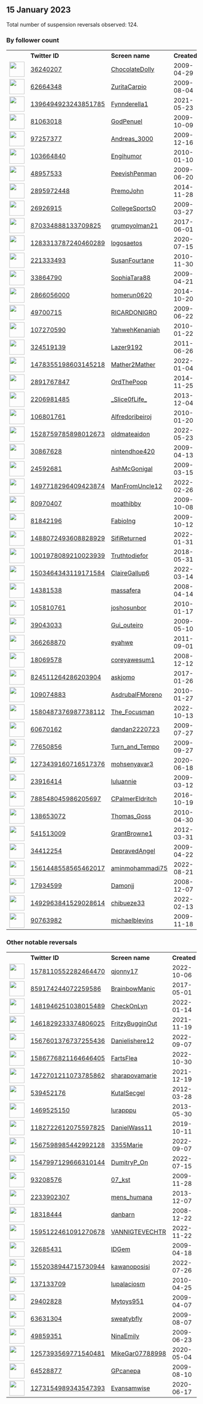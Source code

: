 
## 15 January 2023
Total number of suspension reversals observed: 124.

### By follower count
<table><tr><th></th><th align="left">Twitter ID</th><th align="left">Screen name</th>
<th align="left">Created</th><th align="left">Status</th><th align="left">Suspended</th><th align="left">Followers</th>
<tr><td><a href="https://pbs.twimg.com/profile_images/1557011418574118912/OW9Jd28Y_normal.jpg"><img src="https://pbs.twimg.com/profile_images/1557011418574118912/OW9Jd28Y_normal.jpg" width="40px" height="40px" align="center"/></a></td><td><a href="https://twitter.com/intent/user?user_id=36240207">36240207</a></td><td><a href="https://twitter.com/ChocolateDolly">ChocolateDolly</a></td><td>2009-04-29</td><td align="center"></td><td>2023-01-09</td><td>51985</td></tr>
<tr><td><a href="https://pbs.twimg.com/profile_images/1537948113935118336/_JMKpQEX_normal.jpg"><img src="https://pbs.twimg.com/profile_images/1537948113935118336/_JMKpQEX_normal.jpg" width="40px" height="40px" align="center"/></a></td><td><a href="https://twitter.com/intent/user?user_id=62664348">62664348</a></td><td><a href="https://twitter.com/ZuritaCarpio">ZuritaCarpio</a></td><td>2009-08-04</td><td align="center"></td><td>2022-08-11</td><td>46979</td></tr>
<tr><td><a href="https://pbs.twimg.com/profile_images/1408041922778836998/KlsWs7_1_normal.jpg"><img src="https://pbs.twimg.com/profile_images/1408041922778836998/KlsWs7_1_normal.jpg" width="40px" height="40px" align="center"/></a></td><td><a href="https://twitter.com/intent/user?user_id=1396494923243851785">1396494923243851785</a></td><td><a href="https://twitter.com/Fynnderella1">Fynnderella1</a></td><td>2021-05-23</td><td align="center"></td><td></td><td>36925</td></tr>
<tr><td><a href="https://pbs.twimg.com/profile_images/1450786598732304414/ilrsb8ok_normal.jpg"><img src="https://pbs.twimg.com/profile_images/1450786598732304414/ilrsb8ok_normal.jpg" width="40px" height="40px" align="center"/></a></td><td><a href="https://twitter.com/intent/user?user_id=81063018">81063018</a></td><td><a href="https://twitter.com/GodPenuel">GodPenuel</a></td><td>2009-10-09</td><td align="center"></td><td>2022-09-24</td><td>24388</td></tr>
<tr><td><a href="https://pbs.twimg.com/profile_images/902583579074453504/kF1Pjxsq_normal.jpg"><img src="https://pbs.twimg.com/profile_images/902583579074453504/kF1Pjxsq_normal.jpg" width="40px" height="40px" align="center"/></a></td><td><a href="https://twitter.com/intent/user?user_id=97257377">97257377</a></td><td><a href="https://twitter.com/Andreas_3000">Andreas_3000</a></td><td>2009-12-16</td><td align="center"></td><td>2023-01-08</td><td>13507</td></tr>
<tr><td><a href="https://pbs.twimg.com/profile_images/1230778012997570561/6VPjtTzt_normal.jpg"><img src="https://pbs.twimg.com/profile_images/1230778012997570561/6VPjtTzt_normal.jpg" width="40px" height="40px" align="center"/></a></td><td><a href="https://twitter.com/intent/user?user_id=103664840">103664840</a></td><td><a href="https://twitter.com/Engihumor">Engihumor</a></td><td>2010-01-10</td><td align="center"></td><td></td><td>9621</td></tr>
<tr><td><a href="https://pbs.twimg.com/profile_images/832757655538016256/vUkoq1Cf_normal.jpg"><img src="https://pbs.twimg.com/profile_images/832757655538016256/vUkoq1Cf_normal.jpg" width="40px" height="40px" align="center"/></a></td><td><a href="https://twitter.com/intent/user?user_id=48957533">48957533</a></td><td><a href="https://twitter.com/PeevishPenman">PeevishPenman</a></td><td>2009-06-20</td><td align="center"></td><td></td><td>9493</td></tr>
<tr><td><a href="https://pbs.twimg.com/profile_images/1210523197054967808/tM2SDppi_normal.jpg"><img src="https://pbs.twimg.com/profile_images/1210523197054967808/tM2SDppi_normal.jpg" width="40px" height="40px" align="center"/></a></td><td><a href="https://twitter.com/intent/user?user_id=2895972448">2895972448</a></td><td><a href="https://twitter.com/PremoJohn">PremoJohn</a></td><td>2014-11-28</td><td align="center"></td><td></td><td>9380</td></tr>
<tr><td><a href="https://pbs.twimg.com/profile_images/1613906694634889222/PZ5NaCoj_normal.jpg"><img src="https://pbs.twimg.com/profile_images/1613906694634889222/PZ5NaCoj_normal.jpg" width="40px" height="40px" align="center"/></a></td><td><a href="https://twitter.com/intent/user?user_id=26926915">26926915</a></td><td><a href="https://twitter.com/CollegeSportsO">CollegeSportsO</a></td><td>2009-03-27</td><td align="center"></td><td></td><td>6613</td></tr>
<tr><td><a href="https://pbs.twimg.com/profile_images/1223420552192327680/FAZRGro8_normal.jpg"><img src="https://pbs.twimg.com/profile_images/1223420552192327680/FAZRGro8_normal.jpg" width="40px" height="40px" align="center"/></a></td><td><a href="https://twitter.com/intent/user?user_id=870334888133709825">870334888133709825</a></td><td><a href="https://twitter.com/grumpyolman21">grumpyolman21</a></td><td>2017-06-01</td><td align="center"></td><td></td><td>5444</td></tr>
<tr><td><a href="https://pbs.twimg.com/profile_images/1609935595312414721/y9k1aHOo_normal.jpg"><img src="https://pbs.twimg.com/profile_images/1609935595312414721/y9k1aHOo_normal.jpg" width="40px" height="40px" align="center"/></a></td><td><a href="https://twitter.com/intent/user?user_id=1283313787240460289">1283313787240460289</a></td><td><a href="https://twitter.com/logosaetos">logosaetos</a></td><td>2020-07-15</td><td align="center"></td><td>2023-01-10</td><td>5153</td></tr>
<tr><td><a href="https://pbs.twimg.com/profile_images/1020751712406114304/4orMWv8__normal.jpg"><img src="https://pbs.twimg.com/profile_images/1020751712406114304/4orMWv8__normal.jpg" width="40px" height="40px" align="center"/></a></td><td><a href="https://twitter.com/intent/user?user_id=221333493">221333493</a></td><td><a href="https://twitter.com/SusanFourtane">SusanFourtane</a></td><td>2010-11-30</td><td align="center"></td><td>2022-08-30</td><td>4305</td></tr>
<tr><td><a href="https://pbs.twimg.com/profile_images/150216398/sophia-photo_1_normal.JPG"><img src="https://pbs.twimg.com/profile_images/150216398/sophia-photo_1_normal.JPG" width="40px" height="40px" align="center"/></a></td><td><a href="https://twitter.com/intent/user?user_id=33864790">33864790</a></td><td><a href="https://twitter.com/SophiaTara88">SophiaTara88</a></td><td>2009-04-21</td><td align="center"></td><td>2022-12-01</td><td>3683</td></tr>
<tr><td><a href="https://pbs.twimg.com/profile_images/1535762358613725185/2xpjzKNH_normal.jpg"><img src="https://pbs.twimg.com/profile_images/1535762358613725185/2xpjzKNH_normal.jpg" width="40px" height="40px" align="center"/></a></td><td><a href="https://twitter.com/intent/user?user_id=2866056000">2866056000</a></td><td><a href="https://twitter.com/homerun0620">homerun0620</a></td><td>2014-10-20</td><td align="center"></td><td>2023-01-13</td><td>3458</td></tr>
<tr><td><a href="https://pbs.twimg.com/profile_images/982273575922098176/ARhA3BmQ_normal.jpg"><img src="https://pbs.twimg.com/profile_images/982273575922098176/ARhA3BmQ_normal.jpg" width="40px" height="40px" align="center"/></a></td><td><a href="https://twitter.com/intent/user?user_id=49700715">49700715</a></td><td><a href="https://twitter.com/RICARDONIGRO">RICARDONIGRO</a></td><td>2009-06-22</td><td align="center">🔒</td><td>2022-11-17</td><td>2723</td></tr>
<tr><td><a href="https://pbs.twimg.com/profile_images/1613353726613274624/fmpkyViJ_normal.jpg"><img src="https://pbs.twimg.com/profile_images/1613353726613274624/fmpkyViJ_normal.jpg" width="40px" height="40px" align="center"/></a></td><td><a href="https://twitter.com/intent/user?user_id=107270590">107270590</a></td><td><a href="https://twitter.com/YahwehKenaniah">YahwehKenaniah</a></td><td>2010-01-22</td><td align="center"></td><td></td><td>2711</td></tr>
<tr><td><a href="https://pbs.twimg.com/profile_images/1270340089047126019/Hds_5xin_normal.jpg"><img src="https://pbs.twimg.com/profile_images/1270340089047126019/Hds_5xin_normal.jpg" width="40px" height="40px" align="center"/></a></td><td><a href="https://twitter.com/intent/user?user_id=324519139">324519139</a></td><td><a href="https://twitter.com/Lazer9192">Lazer9192</a></td><td>2011-06-26</td><td align="center"></td><td>2023-01-10</td><td>2711</td></tr>
<tr><td><a href="https://pbs.twimg.com/profile_images/1490728227027013637/p_FXTi4__normal.jpg"><img src="https://pbs.twimg.com/profile_images/1490728227027013637/p_FXTi4__normal.jpg" width="40px" height="40px" align="center"/></a></td><td><a href="https://twitter.com/intent/user?user_id=1478355198603145218">1478355198603145218</a></td><td><a href="https://twitter.com/Mather2Mather">Mather2Mather</a></td><td>2022-01-04</td><td align="center"></td><td>2022-08-02</td><td>2629</td></tr>
<tr><td><a href="https://pbs.twimg.com/profile_images/1601438563123564545/c-XHCZUi_normal.jpg"><img src="https://pbs.twimg.com/profile_images/1601438563123564545/c-XHCZUi_normal.jpg" width="40px" height="40px" align="center"/></a></td><td><a href="https://twitter.com/intent/user?user_id=2891767847">2891767847</a></td><td><a href="https://twitter.com/OrdThePoop">OrdThePoop</a></td><td>2014-11-25</td><td align="center"></td><td>2023-01-10</td><td>2214</td></tr>
<tr><td><a href="https://pbs.twimg.com/profile_images/955115256321396737/B3z733mc_normal.jpg"><img src="https://pbs.twimg.com/profile_images/955115256321396737/B3z733mc_normal.jpg" width="40px" height="40px" align="center"/></a></td><td><a href="https://twitter.com/intent/user?user_id=2206981485">2206981485</a></td><td><a href="https://twitter.com/_Slice0fLife_">_Slice0fLife_</a></td><td>2013-12-04</td><td align="center"></td><td>2022-07-11</td><td>2164</td></tr>
<tr><td><a href="https://pbs.twimg.com/profile_images/1586577021261447169/0eG78gq6_normal.jpg"><img src="https://pbs.twimg.com/profile_images/1586577021261447169/0eG78gq6_normal.jpg" width="40px" height="40px" align="center"/></a></td><td><a href="https://twitter.com/intent/user?user_id=106801761">106801761</a></td><td><a href="https://twitter.com/Alfredoribeiroj">Alfredoribeiroj</a></td><td>2010-01-20</td><td align="center"></td><td>2022-11-07</td><td>1618</td></tr>
<tr><td><a href="https://pbs.twimg.com/profile_images/1608469048123346945/PWzLekbW_normal.jpg"><img src="https://pbs.twimg.com/profile_images/1608469048123346945/PWzLekbW_normal.jpg" width="40px" height="40px" align="center"/></a></td><td><a href="https://twitter.com/intent/user?user_id=1528759785898012673">1528759785898012673</a></td><td><a href="https://twitter.com/oIdmateaidon">oIdmateaidon</a></td><td>2022-05-23</td><td align="center"></td><td>2023-01-13</td><td>1278</td></tr>
<tr><td><a href="https://pbs.twimg.com/profile_images/1313204801421733888/zNoflZ4c_normal.jpg"><img src="https://pbs.twimg.com/profile_images/1313204801421733888/zNoflZ4c_normal.jpg" width="40px" height="40px" align="center"/></a></td><td><a href="https://twitter.com/intent/user?user_id=30867628">30867628</a></td><td><a href="https://twitter.com/nintendhoe420">nintendhoe420</a></td><td>2009-04-13</td><td align="center"></td><td></td><td>1276</td></tr>
<tr><td><a href="https://pbs.twimg.com/profile_images/1299853615931297798/t-IQ1lCf_normal.jpg"><img src="https://pbs.twimg.com/profile_images/1299853615931297798/t-IQ1lCf_normal.jpg" width="40px" height="40px" align="center"/></a></td><td><a href="https://twitter.com/intent/user?user_id=24592681">24592681</a></td><td><a href="https://twitter.com/AshMcGonigal">AshMcGonigal</a></td><td>2009-03-15</td><td align="center"></td><td></td><td>1165</td></tr>
<tr><td><a href="https://pbs.twimg.com/profile_images/1528437740752224257/FC8PKEjq_normal.jpg"><img src="https://pbs.twimg.com/profile_images/1528437740752224257/FC8PKEjq_normal.jpg" width="40px" height="40px" align="center"/></a></td><td><a href="https://twitter.com/intent/user?user_id=1497718296409423874">1497718296409423874</a></td><td><a href="https://twitter.com/ManFromUncle12">ManFromUncle12</a></td><td>2022-02-26</td><td align="center"></td><td>2023-01-10</td><td>1097</td></tr>
<tr><td><a href="https://pbs.twimg.com/profile_images/1113812001590009859/SLhJP_7y_normal.png"><img src="https://pbs.twimg.com/profile_images/1113812001590009859/SLhJP_7y_normal.png" width="40px" height="40px" align="center"/></a></td><td><a href="https://twitter.com/intent/user?user_id=80970407">80970407</a></td><td><a href="https://twitter.com/moathibby">moathibby</a></td><td>2009-10-08</td><td align="center"></td><td></td><td>1031</td></tr>
<tr><td><a href="https://pbs.twimg.com/profile_images/1347857665184165890/9NuUe177_normal.jpg"><img src="https://pbs.twimg.com/profile_images/1347857665184165890/9NuUe177_normal.jpg" width="40px" height="40px" align="center"/></a></td><td><a href="https://twitter.com/intent/user?user_id=81842196">81842196</a></td><td><a href="https://twitter.com/FabioIng">FabioIng</a></td><td>2009-10-12</td><td align="center"></td><td></td><td>975</td></tr>
<tr><td><a href="https://pbs.twimg.com/profile_images/1496716017636048900/IEce_-8R_normal.jpg"><img src="https://pbs.twimg.com/profile_images/1496716017636048900/IEce_-8R_normal.jpg" width="40px" height="40px" align="center"/></a></td><td><a href="https://twitter.com/intent/user?user_id=1488072493608828929">1488072493608828929</a></td><td><a href="https://twitter.com/SifiReturned">SifiReturned</a></td><td>2022-01-31</td><td align="center"></td><td>2023-01-10</td><td>916</td></tr>
<tr><td><a href="https://pbs.twimg.com/profile_images/1396825951527440384/myrj2oHD_normal.jpg"><img src="https://pbs.twimg.com/profile_images/1396825951527440384/myrj2oHD_normal.jpg" width="40px" height="40px" align="center"/></a></td><td><a href="https://twitter.com/intent/user?user_id=1001978089210023939">1001978089210023939</a></td><td><a href="https://twitter.com/Truthtodiefor">Truthtodiefor</a></td><td>2018-05-31</td><td align="center"></td><td>2022-11-22</td><td>897</td></tr>
<tr><td><a href="https://pbs.twimg.com/profile_images/1570931471401254912/IPblUOOG_normal.jpg"><img src="https://pbs.twimg.com/profile_images/1570931471401254912/IPblUOOG_normal.jpg" width="40px" height="40px" align="center"/></a></td><td><a href="https://twitter.com/intent/user?user_id=1503464343119171584">1503464343119171584</a></td><td><a href="https://twitter.com/ClaireGallup6">ClaireGallup6</a></td><td>2022-03-14</td><td align="center">🔒</td><td>2023-01-07</td><td>874</td></tr>
<tr><td><a href="https://pbs.twimg.com/profile_images/1267161661271691264/_4Ynxc7F_normal.jpg"><img src="https://pbs.twimg.com/profile_images/1267161661271691264/_4Ynxc7F_normal.jpg" width="40px" height="40px" align="center"/></a></td><td><a href="https://twitter.com/intent/user?user_id=14381538">14381538</a></td><td><a href="https://twitter.com/massafera">massafera</a></td><td>2008-04-14</td><td align="center"></td><td></td><td>860</td></tr>
<tr><td><a href="https://pbs.twimg.com/profile_images/1549128874319089670/eTkNa1KC_normal.jpg"><img src="https://pbs.twimg.com/profile_images/1549128874319089670/eTkNa1KC_normal.jpg" width="40px" height="40px" align="center"/></a></td><td><a href="https://twitter.com/intent/user?user_id=105810761">105810761</a></td><td><a href="https://twitter.com/joshosunbor">joshosunbor</a></td><td>2010-01-17</td><td align="center"></td><td>2022-12-28</td><td>791</td></tr>
<tr><td><a href="https://pbs.twimg.com/profile_images/1499907888256540675/3H5HDDNm_normal.jpg"><img src="https://pbs.twimg.com/profile_images/1499907888256540675/3H5HDDNm_normal.jpg" width="40px" height="40px" align="center"/></a></td><td><a href="https://twitter.com/intent/user?user_id=39043033">39043033</a></td><td><a href="https://twitter.com/Gui_outeiro">Gui_outeiro</a></td><td>2009-05-10</td><td align="center"></td><td>2022-05-22</td><td>744</td></tr>
<tr><td><a href="https://pbs.twimg.com/profile_images/1546499183141609472/Xk1n9WO1_normal.jpg"><img src="https://pbs.twimg.com/profile_images/1546499183141609472/Xk1n9WO1_normal.jpg" width="40px" height="40px" align="center"/></a></td><td><a href="https://twitter.com/intent/user?user_id=366268870">366268870</a></td><td><a href="https://twitter.com/eyahwe">eyahwe</a></td><td>2011-09-01</td><td align="center"></td><td>2023-01-08</td><td>664</td></tr>
<tr><td><a href="https://pbs.twimg.com/profile_images/1547179801034850304/AWsw5hiY_normal.jpg"><img src="https://pbs.twimg.com/profile_images/1547179801034850304/AWsw5hiY_normal.jpg" width="40px" height="40px" align="center"/></a></td><td><a href="https://twitter.com/intent/user?user_id=18069578">18069578</a></td><td><a href="https://twitter.com/coreyawesum1">coreyawesum1</a></td><td>2008-12-12</td><td align="center"></td><td>2023-01-09</td><td>661</td></tr>
<tr><td><a href="https://pbs.twimg.com/profile_images/1537056584282537985/7-D-ZR4i_normal.jpg"><img src="https://pbs.twimg.com/profile_images/1537056584282537985/7-D-ZR4i_normal.jpg" width="40px" height="40px" align="center"/></a></td><td><a href="https://twitter.com/intent/user?user_id=824511264286203904">824511264286203904</a></td><td><a href="https://twitter.com/askjomo">askjomo</a></td><td>2017-01-26</td><td align="center"></td><td>2023-01-08</td><td>624</td></tr>
<tr><td><a href="https://pbs.twimg.com/profile_images/664242862591201280/d6jG-9SK_normal.jpg"><img src="https://pbs.twimg.com/profile_images/664242862591201280/d6jG-9SK_normal.jpg" width="40px" height="40px" align="center"/></a></td><td><a href="https://twitter.com/intent/user?user_id=109074883">109074883</a></td><td><a href="https://twitter.com/AsdrubalFMoreno">AsdrubalFMoreno</a></td><td>2010-01-27</td><td align="center"></td><td></td><td>571</td></tr>
<tr><td><a href="https://pbs.twimg.com/profile_images/1599097786556874757/A-XgWmxE_normal.jpg"><img src="https://pbs.twimg.com/profile_images/1599097786556874757/A-XgWmxE_normal.jpg" width="40px" height="40px" align="center"/></a></td><td><a href="https://twitter.com/intent/user?user_id=1580487376987738112">1580487376987738112</a></td><td><a href="https://twitter.com/The_Focusman">The_Focusman</a></td><td>2022-10-13</td><td align="center"></td><td>2022-12-28</td><td>551</td></tr>
<tr><td><a href="https://pbs.twimg.com/profile_images/537463345411289088/Ihtohvsy_normal.jpeg"><img src="https://pbs.twimg.com/profile_images/537463345411289088/Ihtohvsy_normal.jpeg" width="40px" height="40px" align="center"/></a></td><td><a href="https://twitter.com/intent/user?user_id=60670162">60670162</a></td><td><a href="https://twitter.com/dandan2220723">dandan2220723</a></td><td>2009-07-27</td><td align="center"></td><td></td><td>539</td></tr>
<tr><td><a href="https://pbs.twimg.com/profile_images/764981444523520000/KG0RvfW4_normal.jpg"><img src="https://pbs.twimg.com/profile_images/764981444523520000/KG0RvfW4_normal.jpg" width="40px" height="40px" align="center"/></a></td><td><a href="https://twitter.com/intent/user?user_id=77650856">77650856</a></td><td><a href="https://twitter.com/Turn_and_Tempo">Turn_and_Tempo</a></td><td>2009-09-27</td><td align="center"></td><td></td><td>500</td></tr>
<tr><td><a href="https://pbs.twimg.com/profile_images/1385883211155267584/1CfaXlyD_normal.jpg"><img src="https://pbs.twimg.com/profile_images/1385883211155267584/1CfaXlyD_normal.jpg" width="40px" height="40px" align="center"/></a></td><td><a href="https://twitter.com/intent/user?user_id=1273439160716517376">1273439160716517376</a></td><td><a href="https://twitter.com/mohsenyavar3">mohsenyavar3</a></td><td>2020-06-18</td><td align="center"></td><td>2022-12-27</td><td>456</td></tr>
<tr><td><a href="https://pbs.twimg.com/profile_images/1613616207382601728/_k5P64-J_normal.jpg"><img src="https://pbs.twimg.com/profile_images/1613616207382601728/_k5P64-J_normal.jpg" width="40px" height="40px" align="center"/></a></td><td><a href="https://twitter.com/intent/user?user_id=23916414">23916414</a></td><td><a href="https://twitter.com/luluannie">luluannie</a></td><td>2009-03-12</td><td align="center"></td><td>2023-01-11</td><td>443</td></tr>
<tr><td><a href="https://pbs.twimg.com/profile_images/1577685707233103872/UkxAjUot_normal.jpg"><img src="https://pbs.twimg.com/profile_images/1577685707233103872/UkxAjUot_normal.jpg" width="40px" height="40px" align="center"/></a></td><td><a href="https://twitter.com/intent/user?user_id=788548045986205697">788548045986205697</a></td><td><a href="https://twitter.com/CPalmerEldritch">CPalmerEldritch</a></td><td>2016-10-19</td><td align="center"></td><td>2023-01-10</td><td>432</td></tr>
<tr><td><a href="https://pbs.twimg.com/profile_images/457899799904145408/iH_0hq6z_normal.jpeg"><img src="https://pbs.twimg.com/profile_images/457899799904145408/iH_0hq6z_normal.jpeg" width="40px" height="40px" align="center"/></a></td><td><a href="https://twitter.com/intent/user?user_id=138653072">138653072</a></td><td><a href="https://twitter.com/Thomas_Goss">Thomas_Goss</a></td><td>2010-04-30</td><td align="center"></td><td>2023-01-09</td><td>430</td></tr>
<tr><td><a href="https://pbs.twimg.com/profile_images/3543184076/b10a75db2a984b3414277aa7c8b2a31f_normal.jpeg"><img src="https://pbs.twimg.com/profile_images/3543184076/b10a75db2a984b3414277aa7c8b2a31f_normal.jpeg" width="40px" height="40px" align="center"/></a></td><td><a href="https://twitter.com/intent/user?user_id=541513009">541513009</a></td><td><a href="https://twitter.com/GrantBrowne1">GrantBrowne1</a></td><td>2012-03-31</td><td align="center"></td><td></td><td>419</td></tr>
<tr><td><a href="https://pbs.twimg.com/profile_images/1309890722078715904/qqKuJY5R_normal.jpg"><img src="https://pbs.twimg.com/profile_images/1309890722078715904/qqKuJY5R_normal.jpg" width="40px" height="40px" align="center"/></a></td><td><a href="https://twitter.com/intent/user?user_id=34412254">34412254</a></td><td><a href="https://twitter.com/DepravedAngel">DepravedAngel</a></td><td>2009-04-22</td><td align="center"></td><td></td><td>410</td></tr>
<tr><td><a href="https://pbs.twimg.com/profile_images/1561831166168145921/-wSTTev__normal.jpg"><img src="https://pbs.twimg.com/profile_images/1561831166168145921/-wSTTev__normal.jpg" width="40px" height="40px" align="center"/></a></td><td><a href="https://twitter.com/intent/user?user_id=1561448558565462017">1561448558565462017</a></td><td><a href="https://twitter.com/aminmohammadi75">aminmohammadi75</a></td><td>2022-08-21</td><td align="center"></td><td>2023-01-10</td><td>404</td></tr>
<tr><td><a href="https://pbs.twimg.com/profile_images/1121941824/good_pic_normal.jpg"><img src="https://pbs.twimg.com/profile_images/1121941824/good_pic_normal.jpg" width="40px" height="40px" align="center"/></a></td><td><a href="https://twitter.com/intent/user?user_id=17934599">17934599</a></td><td><a href="https://twitter.com/Damonjj">Damonjj</a></td><td>2008-12-07</td><td align="center"></td><td>2022-09-14</td><td>399</td></tr>
<tr><td><a href="https://pbs.twimg.com/profile_images/1492964053861421059/9OvfpoHy_normal.jpg"><img src="https://pbs.twimg.com/profile_images/1492964053861421059/9OvfpoHy_normal.jpg" width="40px" height="40px" align="center"/></a></td><td><a href="https://twitter.com/intent/user?user_id=1492963841529028614">1492963841529028614</a></td><td><a href="https://twitter.com/chibueze33">chibueze33</a></td><td>2022-02-13</td><td align="center"></td><td>2022-05-30</td><td>398</td></tr>
<tr><td><a href="https://pbs.twimg.com/profile_images/1586152614726705152/l69OJt56_normal.png"><img src="https://pbs.twimg.com/profile_images/1586152614726705152/l69OJt56_normal.png" width="40px" height="40px" align="center"/></a></td><td><a href="https://twitter.com/intent/user?user_id=90763982">90763982</a></td><td><a href="https://twitter.com/michaelblevins">michaelblevins</a></td><td>2009-11-18</td><td align="center"></td><td>2022-12-18</td><td>389</td></tr>
</table>

### Other notable reversals
<table><tr><th></th><th align="left">Twitter ID</th><th align="left">Screen name</th>
<th align="left">Created</th><th align="left">Status</th><th align="left">Suspended</th><th align="left">Followers</th>
<tr><td><a href="https://pbs.twimg.com/profile_images/1612129328937967618/CbB-2d8-_normal.jpg"><img src="https://pbs.twimg.com/profile_images/1612129328937967618/CbB-2d8-_normal.jpg" width="40px" height="40px" align="center"/></a></td><td><a href="https://twitter.com/intent/user?user_id=1578110552282464470">1578110552282464470</a></td><td><a href="https://twitter.com/qjonny17">qjonny17</a></td><td>2022-10-06</td><td align="center"></td><td>2023-01-10</td><td>89</td></tr>
<tr><td><a href="https://pbs.twimg.com/profile_images/859175303507316736/3mHRkC_B_normal.jpg"><img src="https://pbs.twimg.com/profile_images/859175303507316736/3mHRkC_B_normal.jpg" width="40px" height="40px" align="center"/></a></td><td><a href="https://twitter.com/intent/user?user_id=859174244072259586">859174244072259586</a></td><td><a href="https://twitter.com/BrainbowManic">BrainbowManic</a></td><td>2017-05-01</td><td align="center"></td><td>2023-01-09</td><td>162</td></tr>
<tr><td><a href="https://pbs.twimg.com/profile_images/1606158041115770883/oTKCOo8i_normal.jpg"><img src="https://pbs.twimg.com/profile_images/1606158041115770883/oTKCOo8i_normal.jpg" width="40px" height="40px" align="center"/></a></td><td><a href="https://twitter.com/intent/user?user_id=1481946251038015489">1481946251038015489</a></td><td><a href="https://twitter.com/CheckOnLyn">CheckOnLyn</a></td><td>2022-01-14</td><td align="center"></td><td>2023-01-01</td><td>230</td></tr>
<tr><td><a href="https://pbs.twimg.com/profile_images/1463719531218677763/zBCU-XIz_normal.jpg"><img src="https://pbs.twimg.com/profile_images/1463719531218677763/zBCU-XIz_normal.jpg" width="40px" height="40px" align="center"/></a></td><td><a href="https://twitter.com/intent/user?user_id=1461829233374806025">1461829233374806025</a></td><td><a href="https://twitter.com/FritzyBugginOut">FritzyBugginOut</a></td><td>2021-11-19</td><td align="center"></td><td>2023-01-13</td><td>91</td></tr>
<tr><td><a href="https://pbs.twimg.com/profile_images/1609306670353580038/AuA602L__normal.jpg"><img src="https://pbs.twimg.com/profile_images/1609306670353580038/AuA602L__normal.jpg" width="40px" height="40px" align="center"/></a></td><td><a href="https://twitter.com/intent/user?user_id=1567601376737255436">1567601376737255436</a></td><td><a href="https://twitter.com/Danielishere12">Danielishere12</a></td><td>2022-09-07</td><td align="center"></td><td>2023-01-10</td><td>73</td></tr>
<tr><td><a href="https://pbs.twimg.com/profile_images/1586804781154291712/YTnPBltU_normal.jpg"><img src="https://pbs.twimg.com/profile_images/1586804781154291712/YTnPBltU_normal.jpg" width="40px" height="40px" align="center"/></a></td><td><a href="https://twitter.com/intent/user?user_id=1586776821164646405">1586776821164646405</a></td><td><a href="https://twitter.com/FartsFlea">FartsFlea</a></td><td>2022-10-30</td><td align="center"></td><td>2023-01-04</td><td>248</td></tr>
<tr><td><a href="https://pbs.twimg.com/profile_images/1472704738961592322/K12ibusC_normal.jpg"><img src="https://pbs.twimg.com/profile_images/1472704738961592322/K12ibusC_normal.jpg" width="40px" height="40px" align="center"/></a></td><td><a href="https://twitter.com/intent/user?user_id=1472701211073785862">1472701211073785862</a></td><td><a href="https://twitter.com/sharapovamarie">sharapovamarie</a></td><td>2021-12-19</td><td align="center"></td><td>2022-12-22</td><td>18</td></tr>
<tr><td><a href="https://pbs.twimg.com/profile_images/902824720864747520/AbEIfWdA_normal.jpg"><img src="https://pbs.twimg.com/profile_images/902824720864747520/AbEIfWdA_normal.jpg" width="40px" height="40px" align="center"/></a></td><td><a href="https://twitter.com/intent/user?user_id=539452176">539452176</a></td><td><a href="https://twitter.com/KutalSecgel">KutalSecgel</a></td><td>2012-03-28</td><td align="center">🔒</td><td>2022-12-30</td><td>171</td></tr>
<tr><td><a href="https://pbs.twimg.com/profile_images/1548130998365601793/QKDlYcK0_normal.jpg"><img src="https://pbs.twimg.com/profile_images/1548130998365601793/QKDlYcK0_normal.jpg" width="40px" height="40px" align="center"/></a></td><td><a href="https://twitter.com/intent/user?user_id=1469525150">1469525150</a></td><td><a href="https://twitter.com/lurapppu">lurapppu</a></td><td>2013-05-30</td><td align="center"></td><td>2022-11-29</td><td>120</td></tr>
<tr><td><a href="https://pbs.twimg.com/profile_images/1471587198373928965/bLAEUGwq_normal.jpg"><img src="https://pbs.twimg.com/profile_images/1471587198373928965/bLAEUGwq_normal.jpg" width="40px" height="40px" align="center"/></a></td><td><a href="https://twitter.com/intent/user?user_id=1182722612075597825">1182722612075597825</a></td><td><a href="https://twitter.com/DanielWass11">DanielWass11</a></td><td>2019-10-11</td><td align="center">🔒</td><td>2023-01-09</td><td>126</td></tr>
<tr><td><a href="https://pbs.twimg.com/profile_images/1596176762739859458/KKso-IYP_normal.jpg"><img src="https://pbs.twimg.com/profile_images/1596176762739859458/KKso-IYP_normal.jpg" width="40px" height="40px" align="center"/></a></td><td><a href="https://twitter.com/intent/user?user_id=1567598985442992128">1567598985442992128</a></td><td><a href="https://twitter.com/3355Marie">3355Marie</a></td><td>2022-09-07</td><td align="center"></td><td>2023-01-12</td><td>14</td></tr>
<tr><td><a href="https://pbs.twimg.com/profile_images/1613229242036150285/Ca6FGiLB_normal.jpg"><img src="https://pbs.twimg.com/profile_images/1613229242036150285/Ca6FGiLB_normal.jpg" width="40px" height="40px" align="center"/></a></td><td><a href="https://twitter.com/intent/user?user_id=1547997129666310144">1547997129666310144</a></td><td><a href="https://twitter.com/DumitryP_On">DumitryP_On</a></td><td>2022-07-15</td><td align="center"></td><td>2022-12-25</td><td>16</td></tr>
<tr><td><a href="https://abs.twimg.com/sticky/default_profile_images/default_profile_normal.png"><img src="https://abs.twimg.com/sticky/default_profile_images/default_profile_normal.png" width="40px" height="40px" align="center"/></a></td><td><a href="https://twitter.com/intent/user?user_id=93208576">93208576</a></td><td><a href="https://twitter.com/07_kst">07_kst</a></td><td>2009-11-28</td><td align="center"></td><td>2022-12-12</td><td>82</td></tr>
<tr><td><a href="https://pbs.twimg.com/profile_images/1611381909875224576/Bs6L54-A_normal.jpg"><img src="https://pbs.twimg.com/profile_images/1611381909875224576/Bs6L54-A_normal.jpg" width="40px" height="40px" align="center"/></a></td><td><a href="https://twitter.com/intent/user?user_id=2233902307">2233902307</a></td><td><a href="https://twitter.com/mens_humana">mens_humana</a></td><td>2013-12-07</td><td align="center"></td><td>2022-12-31</td><td>163</td></tr>
<tr><td><a href="https://pbs.twimg.com/profile_images/1591911001066295296/4uQ6qBxa_normal.png"><img src="https://pbs.twimg.com/profile_images/1591911001066295296/4uQ6qBxa_normal.png" width="40px" height="40px" align="center"/></a></td><td><a href="https://twitter.com/intent/user?user_id=18318444">18318444</a></td><td><a href="https://twitter.com/danbarn">danbarn</a></td><td>2008-12-22</td><td align="center">🔒</td><td>2022-12-03</td><td>325</td></tr>
<tr><td><a href="https://pbs.twimg.com/profile_images/1603693160311541767/e5dGSlKN_normal.jpg"><img src="https://pbs.twimg.com/profile_images/1603693160311541767/e5dGSlKN_normal.jpg" width="40px" height="40px" align="center"/></a></td><td><a href="https://twitter.com/intent/user?user_id=1595122461091270678">1595122461091270678</a></td><td><a href="https://twitter.com/VANNIGTEVECHTR">VANNIGTEVECHTR</a></td><td>2022-11-22</td><td align="center"></td><td>2023-01-10</td><td>53</td></tr>
<tr><td><a href="https://pbs.twimg.com/profile_images/1344496758/emmiereva13wks2_normal.jpg"><img src="https://pbs.twimg.com/profile_images/1344496758/emmiereva13wks2_normal.jpg" width="40px" height="40px" align="center"/></a></td><td><a href="https://twitter.com/intent/user?user_id=32685431">32685431</a></td><td><a href="https://twitter.com/IDGem">IDGem</a></td><td>2009-04-18</td><td align="center"></td><td>2023-01-02</td><td>43</td></tr>
<tr><td><a href="https://pbs.twimg.com/profile_images/1552039289693048832/mRrohHdl_normal.png"><img src="https://pbs.twimg.com/profile_images/1552039289693048832/mRrohHdl_normal.png" width="40px" height="40px" align="center"/></a></td><td><a href="https://twitter.com/intent/user?user_id=1552038944715730944">1552038944715730944</a></td><td><a href="https://twitter.com/kawanoposisi">kawanoposisi</a></td><td>2022-07-26</td><td align="center"></td><td>2023-01-01</td><td>14</td></tr>
<tr><td><a href="https://pbs.twimg.com/profile_images/1224147787/4846_205168980206_539120206_7203725_5838291_n_normal.jpg"><img src="https://pbs.twimg.com/profile_images/1224147787/4846_205168980206_539120206_7203725_5838291_n_normal.jpg" width="40px" height="40px" align="center"/></a></td><td><a href="https://twitter.com/intent/user?user_id=137133709">137133709</a></td><td><a href="https://twitter.com/lupalaciosm">lupalaciosm</a></td><td>2010-04-25</td><td align="center"></td><td>2023-01-07</td><td>172</td></tr>
<tr><td><a href="https://pbs.twimg.com/profile_images/1586159892347457537/V251bkLC_normal.png"><img src="https://pbs.twimg.com/profile_images/1586159892347457537/V251bkLC_normal.png" width="40px" height="40px" align="center"/></a></td><td><a href="https://twitter.com/intent/user?user_id=29402828">29402828</a></td><td><a href="https://twitter.com/Mytoys951">Mytoys951</a></td><td>2009-04-07</td><td align="center"></td><td>2022-12-02</td><td>35</td></tr>
<tr><td><a href="https://pbs.twimg.com/profile_images/1595258121110228992/L34jsSj-_normal.jpg"><img src="https://pbs.twimg.com/profile_images/1595258121110228992/L34jsSj-_normal.jpg" width="40px" height="40px" align="center"/></a></td><td><a href="https://twitter.com/intent/user?user_id=63631304">63631304</a></td><td><a href="https://twitter.com/sweatybfly">sweatybfly</a></td><td>2009-08-07</td><td align="center"></td><td>2022-12-13</td><td>172</td></tr>
<tr><td><a href="https://pbs.twimg.com/profile_images/1576541441131773952/etuXoO9T_normal.jpg"><img src="https://pbs.twimg.com/profile_images/1576541441131773952/etuXoO9T_normal.jpg" width="40px" height="40px" align="center"/></a></td><td><a href="https://twitter.com/intent/user?user_id=49859351">49859351</a></td><td><a href="https://twitter.com/NinaEmily">NinaEmily</a></td><td>2009-06-23</td><td align="center"></td><td>2022-12-05</td><td>0</td></tr>
<tr><td><a href="https://abs.twimg.com/sticky/default_profile_images/default_profile_normal.png"><img src="https://abs.twimg.com/sticky/default_profile_images/default_profile_normal.png" width="40px" height="40px" align="center"/></a></td><td><a href="https://twitter.com/intent/user?user_id=1257393569771540481">1257393569771540481</a></td><td><a href="https://twitter.com/MikeGar07788998">MikeGar07788998</a></td><td>2020-05-04</td><td align="center"></td><td>2023-01-02</td><td>27</td></tr>
<tr><td><a href="https://pbs.twimg.com/profile_images/1613386412694421504/_8rxGjRz_normal.jpg"><img src="https://pbs.twimg.com/profile_images/1613386412694421504/_8rxGjRz_normal.jpg" width="40px" height="40px" align="center"/></a></td><td><a href="https://twitter.com/intent/user?user_id=64528877">64528877</a></td><td><a href="https://twitter.com/GPcanepa">GPcanepa</a></td><td>2009-08-10</td><td align="center"></td><td>2022-12-23</td><td>64</td></tr>
<tr><td><a href="https://pbs.twimg.com/profile_images/1489513586976296962/fQ5yPQh1_normal.jpg"><img src="https://pbs.twimg.com/profile_images/1489513586976296962/fQ5yPQh1_normal.jpg" width="40px" height="40px" align="center"/></a></td><td><a href="https://twitter.com/intent/user?user_id=1273154989343547393">1273154989343547393</a></td><td><a href="https://twitter.com/Evansamwise">Evansamwise</a></td><td>2020-06-17</td><td align="center"></td><td>2023-01-02</td><td>106</td></tr>
</table>
